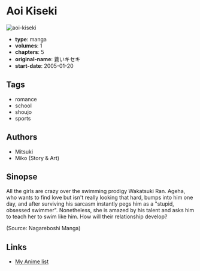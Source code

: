 # Aoi Kiseki

![aoi-kiseki](https://cdn.myanimelist.net/images/manga/1/82032.jpg)

-   **type**: manga
-   **volumes**: 1
-   **chapters**: 5
-   **original-name**: 蒼いキセキ
-   **start-date**: 2005-01-20

## Tags

-   romance
-   school
-   shoujo
-   sports

## Authors

-   Mitsuki
-   Miko (Story & Art)

## Sinopse

All the girls are crazy over the swimming prodigy Wakatsuki Ran. Ageha, who wants to find love but isn't really looking that hard, bumps into him one day, and after surviving his sarcasm instantly pegs him as a "stupid, obsessed swimmer". Nonetheless, she is amazed by his talent and asks him to teach her to swim like him. How will their relationship develop?

(Source: Nagareboshi Manga)

## Links

-   [My Anime list](https://myanimelist.net/manga/7631/Aoi_Kiseki)
